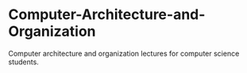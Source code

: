 # Computer-Architecture-and-Organization
Computer architecture and organization lectures for computer science students.
